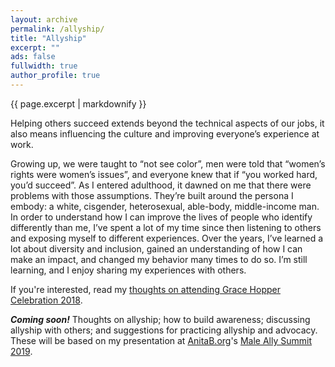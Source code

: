 ```yaml
---
layout: archive
permalink: /allyship/
title: "Allyship"
excerpt: ""
ads: false
fullwidth: true
author_profile: true
---
```


{{ page.excerpt | markdownify }}

<section class="page__content">
<div class="grid__wrapper">
  <p>
    Helping others succeed extends beyond the technical aspects of our jobs, it also means influencing
    the culture and improving everyone’s experience at work.
  </p>
  
  <p>
    Growing up, we were taught to “not see color”, men were told that “women’s rights were women’s issues”,
    and everyone knew that if “you worked hard, you’d succeed”. As I entered adulthood, it dawned on me
    that there were problems with those assumptions. They’re built around the persona I embody: a white,
    cisgender, heterosexual, able-body, middle-income man. In order to understand how I can improve the
    lives of people who identify differently than me, I’ve spent a lot of my time since then listening to
    others and exposing myself to different experiences. Over the years, I’ve learned a lot about diversity
    and inclusion, gained an understanding of how I can make an impact, and changed my behavior many times
    to do so. I’m still learning, and I enjoy sharing my experiences with others.
  </p>
  
  <p>
    If you're interested, read my <a href="/words/gracehopper/">thoughts on attending Grace Hopper Celebration 2018</a>.
  </p>
  
  <p>
    <strong><i>Coming soon!</i></strong> Thoughts on allyship; how to build awareness; discussing allyship
    with others; and suggestions for practicing allyship and advocacy. These will be based on my presentation
    at <a href="https://anitab.org/">AnitaB.org</a>'s
    <a href="https://community.anitab.org/event/male-ally-summit-2019/">Male Ally Summit 2019</a>.
  </p>
</div>
</section>
